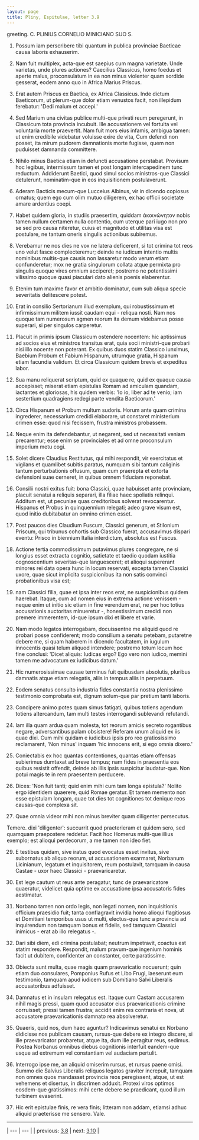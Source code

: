 ```yaml
---
layout: page
title: Pliny, Espitulae, letter 3.9
---
```


greeting. C. PLINIUS CORNELIO MINICIANO SUO S.



1. Possum iam perscribere tibi quantum in publica provinciae Baeticae causa laboris exhauserim.



2. Nam fuit multiplex, acta-que est saepius cum magna varietate. Unde varietas, unde plures actiones? Caecilius Classicus, homo foedus et aperte malus, proconsulatum in ea non minus violenter quam sordide gesserat, eodem anno quo in Africa Marius Priscus.



3. Erat autem Priscus ex Baetica, ex Africa Classicus. Inde dictum Baeticorum, ut plerum-que dolor etiam venustos facit, non illepidum ferebatur: 'Dedi malum et accepi.'



4. Sed Marium una civitas publice multi-que privati reum peregerunt, in Classicum tota provincia incubuit. Ille accusationem vel fortuita vel voluntaria morte praevertit. Nam fuit mors eius infamis, ambigua tamen: ut enim credibile videbatur voluisse exire de vita, Cum defendi non posset, ita mirum pudorem damnationis morte fugisse, quem non puduisset damnanda committere.



6. Nihilo minus Baetica etiam in defuncti accusatione perstabat. Provisum hoc legibus, intermissum tamen et post longam intercapedinem tunc reductum. Addiderunt Baetici, quod simul socios ministros-que Classici detulerunt, nominatim-que in eos inquisitionem postulaverunt.



7. Aderam Bacticis mecum-que Lucceius Albinus, vir in dicendo copiosus ornatus; quem ego cum olim mutuo diligerem, ex hac officii societate amare ardentius coepi.



8. Habet quidem gloria, in studiis praesertim, quiddam ἀκοινώνητον nobis tamen nullum certamen nulla contentio, cum uterque pari iugo non pro se sed pro causa niteretur, cuius et magnitudo et utilitas visa est postulare, ne tantum oneris singulis actionibus subiremus.



9. Verebamur ne nos dies ne vox ne latera deficerent, si tot crimina tot reos uno velut fasce complecteremur; deinde ne iudicum intentio multis nominibus multis-que causis non lassaretur modo verum etiam confunderetur; mox ne gratia singulorum collata atque permixta pro singulis quoque vires omnium acciperet; postremo ne potentissimi vilissimo quoque quasi piaculari dato alienis poenis elaberentur.



10. Etenim tum maxime favor et ambitio dominatur, cum sub aliqua specie severitatis delitescere potest.



11. Erat in consilio Sertorianum illud exemplum, qui robustissimum et infirmissimum militem iussit caudam equi - reliqua nosti. Nam nos quoque tam numerosum agmen reorum ita demum videbamus posse superari, si per singulos carperetur.



12. Placuit in primis ipsum Classicum ostendere nocentem: hic aptissimus ad socios eius et ministros transitus erat, quia socii ministri-que probari nisi illo nocente non poterant. Ex quibus duos statim Classico iunximus, Baebium Probum et Fabium Hispanum, utrumque gratia, Hispanum etiam facundia validum. Et circa Classicum quidem brevis et expeditus labor.



13. Sua manu reliquerat scriptum, quid ex quaque re, quid ex quaque causa accepisset; miserat etiam epistulas Romam ad amiculam quandam, iactantes et gloriosas, his quidem verbis: 'Io io, liber ad te venio; iam sestertium quadragiens redegi parte vendita Baeticorum.'



14. Circa Hispanum et Probum multum sudoris. Horum ante quam crimina ingrederer, necessarium credidi elaborare, ut constaret ministerium crimen esse: quod nisi fecissem, frustra ministros probassem.



15. Neque enim ita defendebantur, ut negarent, sed ut necessitati veniam precarentur; esse enim se provinciales et ad omne proconsulum imperium metu cogi.



16. Solet dicere Claudius Restitutus, qui mihi respondit, vir exercitatus et vigilans et quamlibet subitis paratus, numquam sibi tantum caliginis tantum perturbationis offusum, quam cum praerepta et extorta defensioni suae cerneret, in quibus omnem fiduciam reponebat.



17. Consilii nostri exitus fuit: bona Classici, quae habuisset ante provinciam, placuit senatui a reliquis separari, illa filiae haec spoliatis relinqui. Additum est, ut pecuniae quas creditoribus solverat revocarentur. Hispanus et Probus in quinquennium relegati; adeo grave visum est, quod initio dubitabatur an omnino crimen esset.



18. Post paucos dies Claudium Fuscum, Classici generum, et Stilonium Priscum, qui tribunus cohortis sub Classico fuerat, accusavimus dispari eventu: Prisco in biennium Italia interdictum, absolutus est Fuscus.



19. Actione tertia commodissimum putavimus plures congregare, ne si longius esset extracta cognitio, satietate et taedio quodam iustitia cognoscentium severitas-que languesceret; et alioqui supererant minores rei data opera hunc in locum reservati, excepta tamen Classici uxore, quae sicut implicita suspicionibus ita non satis convinci probationibus visa est;



20. nam Classici filia, quae et ipsa inter reos erat, ne suspicionibus quidem haerebat. Itaque, cum ad nomen eius in extrema actione venissem - neque enim ut initio sic etiam in fine verendum erat, ne per hoc totius accusationis auctoritas minueretur -, honestissimum credidi non premere immerentem, id-que ipsum dixi et libere et varie.



21. Nam modo legatos interrogabam, docuissentne me aliquid quod re probari posse confiderent; modo consilium a senatu petebam, putaretne debere me, si quam haberem in dicendo facultatem, in iugulum innocentis quasi telum aliquod intendere; postremo totum locum hoc fine conclusi: 'Dicet aliquis: Iudicas ergo? Ego vero non iudico, memini tamen me advocatum ex iudicibus datum.'



22. Hic numerosissimae causae terminus fuit quibusdam absolutis, pluribus damnatis atque etiam relegatis, aliis in tempus aliis in perpetuum.



23. Eodem senatus consulto industria fides constantia nostra plenissimo testimonio comprobata est, dignum solum-que par pretium tanti laboris.



24. Concipere animo potes quam simus fatigati, quibus totiens agendum totiens altercandum, tam multi testes interrogandi sublevandi refutandi.



25. Iam illa quam ardua quam molesta, tot reorum amicis secreto rogantibus negare, adversantibus palam obsistere! Referam unum aliquid ex iis quae dixi. Cum mihi quidam e iudicibus ipsis pro reo gratiosissimo reclamarent, 'Non minus' inquam 'hic innocens erit, si ego omnia dixero.'



26. Coniectabis ex hoc quantas contentiones, quantas etiam offensas subierimus dumtaxat ad breve tempus; nam fides in praesentia eos quibus resistit offendit, deinde ab illis ipsis suspicitur laudatur-que. Non potui magis te in rem praesentem perducere.



27. Dices: 'Non fuit tanti; quid enim mihi cum tam longa epistula?' Nolito ergo identidem quaerere, quid Romae geratur. Et tamen memento non esse epistulam longam, quae tot dies tot cognitiones tot denique reos causas-que complexa sit.



28. Quae omnia videor mihi non minus breviter quam diligenter persecutus.



Temere. dixi 'diligenter': succurrit quod praeterieram et quidem sero, sed quamquam praepostere reddetur. Facit hoc Homerus multi-que illius exemplo; est alioqui perdecorum, a me tamen non ideo fiet.



29. E testibus quidam, sive iratus quod evocatus esset invitus, sive subornatus ab aliquo reorum, ut accusationem exarmaret, Norbanum Licinianum, legatum et inquisitorem, reum postulavit, tamquam in causa Castae - uxor haec Classici - praevaricaretur.



30. Est lege cautum ut reus ante peragatur, tunc de praevaricatore quaeratur, videlicet quia optime ex accusatione ipsa accusatoris fides aestimatur.



31. Norbano tamen non ordo legis, non legati nomen, non inquisitionis officium praesidio fuit; tanta conflagravit invidia homo alioqui flagitiosus et Domitiani temporibus usus ut multi, electus-que tunc a provincia ad inquirendum non tamquam bonus et fidelis, sed tamquam Classici inimicus - erat ab illo relegatus -.



32. Dari sibi diem, edi crimina postulabat; neutrum impetravit, coactus est statim respondere. Respondit, malum pravum-que ingenium hominis facit ut dubitem, confidenter an constanter, certe paratissime.



33. Obiecta sunt multa, quae magis quam praevaricatio nocuerunt; quin etiam duo consulares, Pomponius Rufus et Libo Frugi, laeserunt eum testimonio, tamquam apud iudicem sub Domitiano Salvi Liberalis accusatoribus adfuisset.



34. Damnatus et in insulam relegatus est. Itaque cum Castam accusarem nihil magis pressi, quam quod accusator eius praevaricationis crimine corruisset; pressi tamen frustra; accidit enim res contraria et nova, ut accusatore praevaricationis damnato rea absolveretur.



35. Quaeris, quid nos, dum haec aguntur? Indicavimus senatui ex Norbano didicisse nos publicam causam, rursus-que debere ex integro discere, si ille praevaricator probaretur, atque ita, dum ille peragitur reus, sedimus. Postea Norbanus omnibus diebus cognitionis interfuit eandem-que usque ad extremum vel constantiam vel audaciam pertulit.



36. Interrogo ipse me, an aliquid omiserim rursus, et rursus paene omisi. Summo die Salvius Liberalis reliquos legatos graviter increpuit, tamquam non omnes quos mandasset provincia reos peregissent, atque, ut est vehemens et disertus, in discrimen adduxit. Protexi viros optimos eosdem-que gratissimos: mihi certe debere se praedicant, quod illum turbinem evaserint.



37. Hic erit epistulae finis, re vera finis; litteram non addam, etiamsi adhuc aliquid praeterisse me sensero. Vale.



---

| --- | --- |
| previous: [3.8](../3.8/) | next: [3.10](../3.10/) |